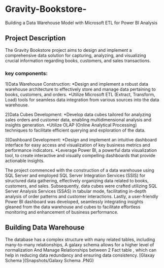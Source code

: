 # Gravity-Bookstore-
Building a Data Warehouse Model with Microsoft ETL for Power BI Analysis

## Project Description
The Gravity Bookstore project aims to design and implement a comprehensive data solution for capturing, analyzing, and visualizing crucial information regarding books, customers, and sales transactions.
###  key components:
1)Data Warehouse Construction:
  *Design and implement a robust data warehouse architecture to effectively store and manage data pertaining to books, customers, 
    and orders.
  *Utilize Microsoft ETL (Extract, Transform, Load) tools for seamless data integration from various sources into the data 
    warehouse.

2)Data Cubes Development:
  *Develop data cubes tailored for analyzing sales orders and customer data, enabling multidimensional analysis and insights 
    generation.
  *Utilize OLAP (Online Analytical Processing) techniques to facilitate efficient querying and exploration of the data.

3)Dashboard Development:
  *Design and implement an intuitive dashboard interface for easy access and visualization of key business metrics and 
     performance indicators.
  *Leverage Power BI, a powerful data visualization tool, to create interactive and visually compelling dashboards that provide 
     actionable insights.


The project commenced with the construction of a data warehouse using SQL Server and employed SQL Server Integration Services (SSIS) for structured data gathering, effectively organizing data related to books, customers, and sales. Subsequently, data cubes were crafted utilizing SQL Server Analysis Services (SSAS) in tabular mode, facilitating in-depth analysis of order patterns and customer interactions. Lastly, a user-friendly Power BI dashboard was developed, seamlessly integrating insights gleaned from the data warehouse and cubes to facilitate effortless monitoring and enhancement of business performance.


## Building Data Warehouse
The database has a complex structure with many related tables, including many-to-many relationships,
A galaxy schema allows for a higher level of normalization And Manage Relationships between 2 Fact table , which can help in reducing data redundancy and ensuring data consistency.
[Glaxay Schema ](Snapshots/Galaxy Schema .PNG)







     

